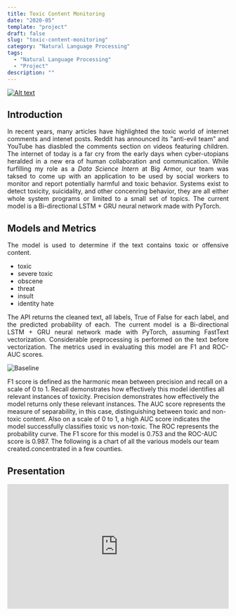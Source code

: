 ```yaml
---
title: Toxic Content Monitoring
date: "2020-05"
template: "project"
draft: false
slug: "toxic-content-monitoring"
category: "Natural Language Processing"
tags:
  - "Natural Language Processing"
  - "Project"
description: ""
---
```

[![Alt text](/media/icons/GitHub-Mark-32px.png)](https://github.com/andronikmk/toxic-content-monitoring)


## Introduction

<p style="text-align: justify;"> 
In recent years, many articles have highlighted the toxic world of internet comments and intenet posts.
Reddit has announced its "anti-evil team" and YouTube has diasbled the comments section on videos featuring
children. The internet of today is a far cry from the early days when cyber-utopians heralded in a new era
of human collaboration and communication. While furfilling my role as a <i>Data Science Intern</i> at Big Armor, 
our team was taksed to come up with an application to be used by social workers to monitor and report potentially
harmful and toxic behavior. Systems exist to detect toxicity, suicidality, and other concenring behavior,
they are all either whole system programs or limited to a small set of topics.
The current model is a Bi-directional LSTM + GRU neural network made with PyTorch.
</p>

## Models and Metrics


<p style="text-align: justify;"> 
The model is used to determine if the text contains toxic or offensive content.
</p>

+ toxic
+ severe toxic
+ obscene
+ threat
+ insult
+ identity hate

<p style="text-align: justify;">
The API returns the cleaned text, all labels, True of False for each label, and the predicted probability of each.  The current model is a Bi-directional LSTM + GRU neural network made with
PyTorch, assuming FastText vectorization. Considerable preprocessing is
performed on the text before vectorization. The metrics used in evaluating
this model are F1 and ROC-AUC scores.  

</p>

<img src="/media/toxic-content-monitoring/baselines-with-labels.png" alt="Baseline">

<p style="text-align: justify;"> 

F1 score is defined as the harmonic mean between precision and recall on a scale of 0 to 1. Recall demonstrates how effectively this model identifies all relevant instances of toxicity. Precision demonstrates how effectively the model returns only these relevant instances. The AUC score represents the measure of separability, in this case, distinguishing between toxic and non-toxic content. Also on a scale of 0 to 1, a high AUC score indicates the model successfully classifies toxic vs non-toxic. The ROC represents
the probability curve. The F1 score for this model is 0.753 and the ROC-AUC score is 0.987.
The following is a chart of all the various models our team created.concentrated in a few counties.
</p>

## Presentation
<div style="position: relative; padding-bottom: 56.25%; height: 0;"><iframe src="https://www.loom.com/embed/845187a43cac49c09eda06f51443f8c7" frameborder="0" webkitallowfullscreen mozallowfullscreen allowfullscreen style="position: absolute; top: 0; left: 0; width: 100%; height: 100%;"></iframe></div>